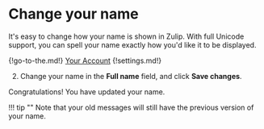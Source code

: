 # Change your name

It's easy to change how your name is shown in Zulip. With full Unicode support,
you can spell your name exactly how you'd like it to be displayed.

{!go-to-the.md!} [Your Account](/#settings/your-account)
{!settings.md!}

2. Change your name in the **Full name** field, and click **Save changes**.

Congratulations! You have updated your name.

!!! tip ""
    Note that your old messages will still have the previous version of your
    name.
